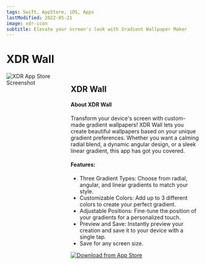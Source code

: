 ```yaml
---
tags: Swift, AppStore, iOS, Apps
lastModified: 2022-05-21
image: xdr-icon
subtitle: Elevate your screen's look with Gradient Wallpaper Maker
---
```


# XDR Wall

<div style="display: flex; align-items: flex-start; flex-wrap: wrap;">
    <div style="flex: 1;">
        <img src="/images/hydra-reminder/xdr.png" alt="XDR App Store Screenshot" style="max-width: 260px; margin-right: 20px;">
    </div>
    <div style="flex: 2; word-wrap: break-word; max-width: 100%;">
        <h2>XDR Wall</h2>
        <h4>About XDR Wall</h4>
        <p>
            Transform your device's screen with custom-made gradient wallpapers! XDR Wall lets you create beautiful wallpapers based on your unique gradient preferences. Whether you want a calming radial blend, a dynamic angular design, or a sleek linear gradient, this app has got you covered.
        </p>
        <h4>Features:</h4>
        <ul>
            <li>Three Gradient Types: Choose from radial, angular, and linear gradients to match your style.</li>
            <li>Customizable Colors: Add up to 3 different colors to create your perfect gradient.</li>
            <li>Adjustable Positions: Fine-tune the position of your gradients for a personalized touch.</li>
            <li>Preview and Save: Instantly preview your creation and save it to your device with a single tap.</li>
            <li>Save for any screen size.</li>
        </ul>
        <a href="https://apps.apple.com/rs/app/xdrwall/id1636710648">
            <img src="/images/download_appstore.svg" alt="Download from App Store">
        </a>
    </div>
</div>
